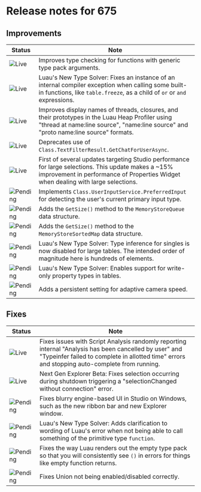 # Release notes for 675

## Improvements

| Status | Note |
|--------|------|
| ![Live](https://img.shields.io/badge/Live-009E57?style=flat)  | Improves type checking for functions with generic type pack arguments. |
| ![Live](https://img.shields.io/badge/Live-009E57?style=flat)  | Luau's New Type Solver: Fixes an instance of an internal compiler exception when calling some built-in functions, like <code>table.freeze</code>, as a child of <code>or</code> or <code>and</code> expressions. |
| ![Live](https://img.shields.io/badge/Live-009E57?style=flat)  | Improves display names of threads, closures, and their prototypes in the Luau Heap Profiler using "thread at name:line source", "name:line source" and "proto name:line source" formats. |
| ![Live](https://img.shields.io/badge/Live-009E57?style=flat)  | Deprecates use of <code>Class.TextFilterResult.GetChatForUserAsync</code>. |
| ![Live](https://img.shields.io/badge/Live-009E57?style=flat)  | First of several updates targeting Studio performance for large selections. This update makes a ~15% improvement in performance of Properties Widget when dealing with large selections. |
| ![Pending](https://img.shields.io/badge/Pending-DEA517?style=flat)  | Implements <code>Class.UserInputService.PreferredInput</code> for detecting the user's current primary input type. |
| ![Pending](https://img.shields.io/badge/Pending-DEA517?style=flat)  | Adds the <code>GetSize()</code> method to the <code>MemoryStoreQueue</code> data structure. |
| ![Pending](https://img.shields.io/badge/Pending-DEA517?style=flat)  | Adds the <code>GetSize()</code> method to the <code>MemoryStoreSortedMap</code> data structure. |
| ![Pending](https://img.shields.io/badge/Pending-DEA517?style=flat)  | Luau's New Type Solver: Type inference for singles is now disabled for large tables. The intended order of magnitude here is hundreds of elements. |
| ![Pending](https://img.shields.io/badge/Pending-DEA517?style=flat)  | Luau's New Type Solver: Enables support for write-only property types in tables. |
| ![Pending](https://img.shields.io/badge/Pending-DEA517?style=flat)  | Adds a persistent setting for adaptive camera speed. |
## Fixes

| Status | Note |
|--------|------|
| ![Live](https://img.shields.io/badge/Live-009E57?style=flat)  | Fixes issues with Script Analysis randomly reporting internal "Analysis has been cancelled by user" and "Typeinfer failed to complete in allotted time" errors and stopping auto-complete from running. |
| ![Live](https://img.shields.io/badge/Live-009E57?style=flat)  | Next Gen Explorer Beta: Fixes selection occurring during shutdown triggering a "selectionChanged without connection" error. |
| ![Pending](https://img.shields.io/badge/Pending-DEA517?style=flat)  | Fixes blurry engine-based UI in Studio on Windows, such as the new ribbon bar and new Explorer window. |
| ![Pending](https://img.shields.io/badge/Pending-DEA517?style=flat)  | Luau's New Type Solver: Adds clarification to wording of Luau's error when not being able to call something of the primitive type <code>function</code>. |
| ![Pending](https://img.shields.io/badge/Pending-DEA517?style=flat)  | Fixes the way Luau renders out the empty type pack so that you will consistently see <code>()</code> in errors for things like empty function returns. |
| ![Pending](https://img.shields.io/badge/Pending-DEA517?style=flat)  | Fixes Union not being enabled/disabled correctly. |
